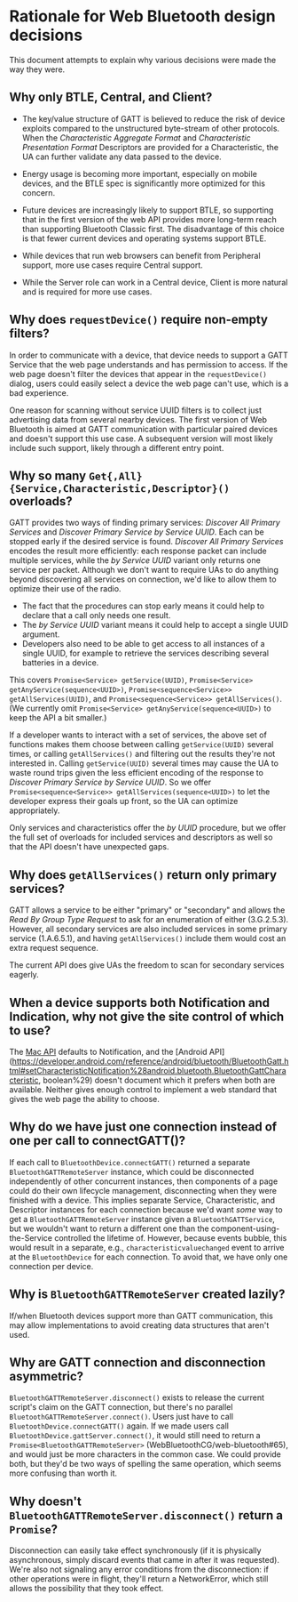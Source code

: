 # Rationale for Web Bluetooth design decisions

This document attempts to explain why various decisions were made the way they were.

## Why only BTLE, Central, and Client?

* The key/value structure of GATT is believed to reduce the risk of device exploits
  compared to the unstructured byte-stream of other protocols.
  When the <i>Characteristic Aggregate Format</i> and <i>Characteristic Presentation Format</i>
  <a title="Descriptor">Descriptors</a> are provided for a <a>Characteristic</a>,
  the UA can further validate any data passed to the device.

* Energy usage is becoming more important, especially on mobile devices,
  and the BTLE spec is significantly more optimized for this concern.

* Future devices are increasingly likely to support BTLE,
  so supporting that in the first version of the web API provides more long-term reach
  than supporting Bluetooth Classic first.
  The disadvantage of this choice is that fewer current devices and operating systems support BTLE.

* While devices that run web browsers can benefit from <a>Peripheral</a> support,
  more use cases require <a>Central</a> support.

* While the <a>Server</a> role can work in a <a>Central</a> device,
  <a>Client</a> is more natural and is required for more use cases.

## Why does `requestDevice()` require non-empty filters?

In order to communicate with a device, that device needs to support a GATT
Service that the web page understands and has permission to access. If the web
page doesn't filter the devices that appear in the `requestDevice()` dialog,
users could easily select a device the web page can't use, which is a bad
experience.

One reason for scanning without service UUID filters is to collect just
advertising data from several nearby devices. The first version of Web Bluetooth
is aimed at GATT communication with particular paired devices and doesn't
support this use case. A subsequent version will most likely include such
support, likely through a different entry point.

## Why so many `Get{,All}{Service,Characteristic,Descriptor}()` overloads?

GATT provides two ways of finding primary services:
_Discover All Primary Services_ and _Discover Primary Service by Service UUID_.
Each can be stopped early if the desired service is found.
_Discover All Primary Services_ encodes the result more efficiently:
each response packet can include multiple services,
while the _by Service UUID_ variant only returns one service per packet.
Although we don't want to require UAs to do anything
beyond discovering all services on connection,
we'd like to allow them to optimize their use of the radio.

* The fact that the procedures can stop early means
  it could help to declare that a call only needs one result.
* The _by Service UUID_ variant means it could help to accept a single UUID argument.
* Developers also need to be able to get access to all instances of a single UUID,
  for example to retrieve the services describing several batteries in a device.

This covers `Promise<Service> getService(UUID)`,
`Promise<Service> getAnyService(sequence<UUID>)`,
`Promise<sequence<Service>> getAllServices(UUID)`, and
`Promise<sequence<Service>> getAllServices()`.
(We currently omit `Promise<Service> getAnyService(sequence<UUID>)`
to keep the API a bit smaller.)

If a developer wants to interact with a set of services,
the above set of functions makes them choose between calling `getService(UUID)` several times,
or calling `getAllServices()` and filtering out the results they're not interested in.
Calling `getService(UUID)` several times may cause the UA to waste round trips
given the less efficient encoding of the response to _Discover Primary Service by Service UUID_.
So we offer `Promise<sequence<Service>> getAllServices(sequence<UUID>)`
to let the developer express their goals up front, so the UA can optimize appropriately.

Only services and characteristics offer the _by UUID_ procedure,
but we offer the full set of overloads for included services and descriptors as well
so that the API doesn't have unexpected gaps.

## Why does `getAllServices()` return only primary services?

GATT allows a service to be either "primary" or "secondary" and
allows the _Read By Group Type Request_ to ask for an enumeration of either (3.G.2.5.3).
However, all secondary services are also included services in some primary service (1.A.6.5.1),
and having `getAllServices()` include them would cost an extra request sequence.

The current API does give UAs the freedom to scan for secondary services eagerly.

## When a device supports both Notification and Indication, why not give the site control of which to use?

The [Mac API](https://developer.apple.com/library/ios/documentation/CoreBluetooth/Reference/CBPeripheral_Class/index.html#//apple_ref/doc/uid/TP40011289-CH1-SW6)
defaults to Notification,
and the [Android API](https://developer.android.com/reference/android/bluetooth/BluetoothGatt.html#setCharacteristicNotification%28android.bluetooth.BluetoothGattCharacteristic, boolean%29)
doesn't document which it prefers when both are available.
Neither gives enough control to
implement a web standard that gives the web page the ability to choose.

## Why do we have just one connection instead of one per call to connectGATT()?

If each call to `BluetoothDevice.connectGATT()` returned a separate `BluetoothGATTRemoteServer` instance,
which could be disconnected independently of other concurrent instances,
then components of a page could do their own lifecycle management,
disconnecting when they were finished with a device.
This implies separate Service, Characteristic, and Descriptor instances for each connection because
we'd want _some_ way to get a `BluetoothGATTRemoteServer` instance given a `BluetoothGATTService`,
but we wouldn't want to return a different one than
the component-using-the-Service controlled the lifetime of.
However, because events bubble, this would result in a separate, e.g.,
`characteristicvaluechanged` event to arrive at the `BluetoothDevice` for each connection.
To avoid that, we have only one connection per device.

## Why is `BluetoothGATTRemoteServer` created lazily?

If/when Bluetooth devices support more than GATT communication,
this may allow implementations to avoid creating data structures that aren't used.

## Why are GATT connection and disconnection asymmetric?

`BluetoothGATTRemoteServer.disconnect()` exists
to release the current script's claim on the GATT connection,
but there's no parallel `BluetoothGATTRemoteServer.connect()`.
Users just have to call `BluetoothDevice.connectGATT()` again.
If we made users call `BluetoothDevice.gattServer.connect()`,
it would still need to return a `Promise<BluetoothGATTRemoteServer>` (WebBluetoothCG/web-bluetooth#65),
and would just be more characters in the common case.
We could provide both, but they'd be two ways of spelling the same operation,
which seems more confusing than worth it.

## Why doesn't `BluetoothGATTRemoteServer.disconnect()` return a `Promise`?

Disconnection can easily take effect synchronously
(if it is physically asynchronous, simply discard events that came in after it was requested).
We're also not signaling any error conditions from the disconnection:
if other operations were in flight, they'll return a NetworkError,
which still allows the possibility that they took effect.
